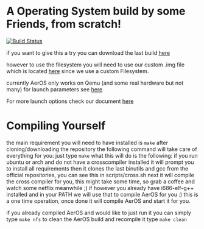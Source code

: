 # A Operating System build by some Friends, from scratch!

[![Build Status](http://144.76.18.59:8080/buildStatus/icon?job=AerOS)](http://144.76.18.59:8080/job/AerOS/lastSuccessfulBuild/)

if you want to give this a try you can download the last build [here](http://144.76.18.59:8080/job/AerOS/lastSuccessfulBuild/artifact/AerOS.iso)

however to use the filesystem you will need to use our custom .img file which is located [here](https://github.com/napalmtorch/AerOS/blob/main/disks/nfs_disk.img)
since we use a custom Filesystem.

currently AerOS only works on Qemu (and some real hardware but not many)
for launch parameters see [here](https://github.com/napalmtorch/AerOS/blob/ff4d54f197e1df895a1fd6077357afd01a2af3f8/Makefile#L32)


For more launch options check our document [here](https://shorturl.at/iBGX4)

# Compiling Yourself
the main requirement you will need to have installed is `make`
after cloning/downloading the repository the following command will take care of everything for you:
just type `make`
what this will do is the following:
if you run ubuntu or arch and do not have a crosscompiler installed it will prompt you to install all requirements
then it clones the last binutils and gcc from the official repositories, you can see this in scripts/cross.sh
next it will compile the cross compiler for you, this might take some time, so grab a coffee and watch some netflix meanwhile ;)
if however you already have i686-elf-g++ installed and in your PATH we will use that to compile AerOS for you :)
this is a one time operation, once done it will compile AerOS and start it for you.

if you already compiled AerOS and would like to just run it you can simply type `make nfs`
to clean the AerOS build and recompile it type `make clean`
